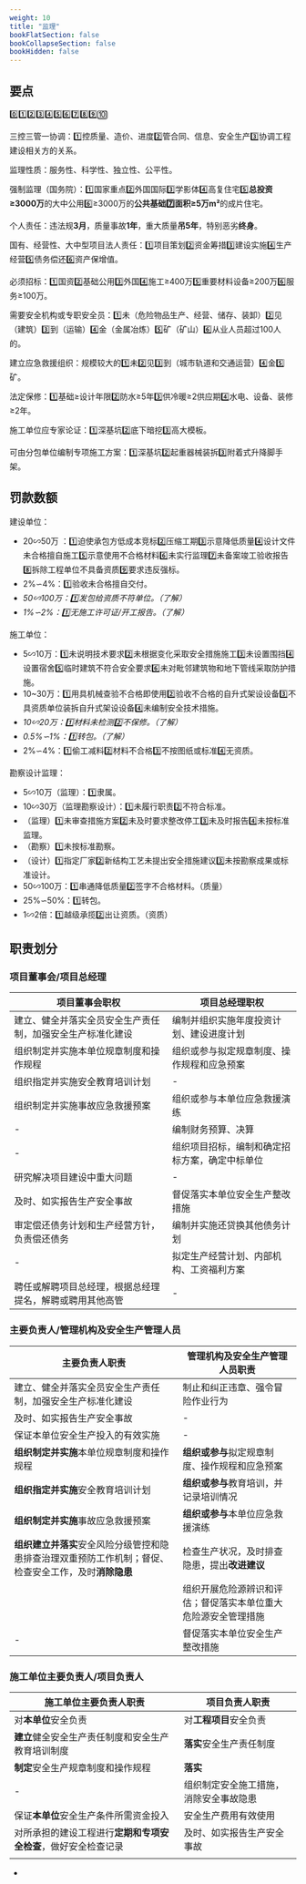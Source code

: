 ```yaml
---
weight: 10
title: "监理"
bookFlatSection: false
bookCollapseSection: false
bookHidden: false
---
```


## 要点

0️⃣1️⃣2️⃣3️⃣4️⃣5️⃣6️⃣7️⃣8️⃣9️⃣🔟

三控三管一协调：1️⃣控质量、造价、进度2️⃣管合同、信息、安全生产3️⃣协调工程建设相关方的关系。

监理性质：服务性、科学性、独立性、公平性。

强制监理（国务院）：1️⃣国家重点2️⃣外国国际3️⃣学影体4️⃣高复住宅5️⃣**总投资≥3000万**的大中公用6️⃣≥3000万的**公共基础7️⃣面积≥5万m²**的成片住宅。

个人责任：违法规**3月**，质量事故**1年**，重大质量**吊5年**，特别恶劣**终身**。

国有、经营性、大中型项目法人责任：1️⃣项目策划2️⃣资金筹措3️⃣建设实施4️⃣生产经营5️⃣债务偿还6️⃣资产保增值。

必须招标：1️⃣国资2️⃣基础公用3️⃣外国4️⃣施工≥400万5️⃣重要材料设备≥200万6️⃣服务≥100万。

需要安全机构或专职安全员：1️⃣未（危险物品生产、经营、储存、装卸）2️⃣见（建筑）3️⃣到（运输）4️⃣金（金属冶炼）5️⃣矿（矿山）6️⃣从业人员超过100人的。

建立应急救援组织：规模较大的1️⃣未2️⃣见3️⃣到（城市轨道和交通运营）4️⃣金5️⃣矿。

法定保修：1️⃣基础≥设计年限2️⃣防水≥5年3️⃣供冷暖≥2供应期4️⃣水电、设备、装修≥2年。

施工单位应专家论证：1️⃣深基坑2️⃣底下暗挖3️⃣高大模板。

可由分包单位编制专项施工方案：1️⃣深基坑2️⃣起重器械装拆3️⃣附着式升降脚手架。

## 罚款数额

建设单位：

- 20∽50万 ：1️⃣迫使承包方低成本竞标2️⃣压缩工期3️⃣示意降低质量4️⃣设计文件未合格擅自施工5️⃣示意使用不合格材料6️⃣未实行监理7️⃣未备案竣工验收报告8️⃣拆除工程单位不具备资质9️⃣要求违反强标。
- 2%∽4%：1️⃣验收未合格擅自交付。
- *50∽100万：1️⃣发包给资质不符单位。（了解）*
- *1%∽2%：1️⃣无施工许可证/开工报告。（了解）*

施工单位：

- 5∽10万：1️⃣未说明技术要求2️⃣未根据变化采取安全措施施工3️⃣未设置围挡4️⃣设置宿舍5️⃣临时建筑不符合安全要求6️⃣未对毗邻建筑物和地下管线采取防护措施。
- 10~30万：1️⃣用具机械查验不合格即使用2️⃣验收不合格的自升式架设设备3️⃣不具资质单位装拆自升式架设设备4️⃣未编制安全技术措施。
- *10∽20万：1️⃣材料未检测2️⃣不保修。（了解）*
- *0.5%∽1%：1️⃣转包。（了解）*
- 2%∽4%：1️⃣偷工减料2️⃣材料不合格3️⃣不按图纸或标准4️⃣无资质。

勘察设计监理：

- 5∽10万（监理）：1️⃣隶属。
- 10∽30万（监理勘察设计）：1️⃣未履行职责2️⃣不符合标准。
- （监理）1️⃣未审查措施方案2️⃣未及时要求整改停工3️⃣未及时报告4️⃣未按标准监理。
- （勘察）1️⃣未按标准勘察。
- （设计）1️⃣指定厂家2️⃣新结构工艺未提出安全措施建议3️⃣未按勘察成果或标准设计。
- 50∽100万：1️⃣串通降低质量2️⃣签字不合格材料。（质量）
- 25%∽50%：1️⃣转包。
- 1∽2倍：1️⃣越级承揽2️⃣出让资质。（资质）

## 职责划分

### 项目董事会/项目总经理

| 项目董事会职权                                             | 项目总经理职权                                 |
| ---------------------------------------------------------- | ---------------------------------------------- |
| 建立、健全并落实全员安全生产责任制，加强安全生产标准化建设 | 编制并组织实施年度投资计划、建设进度计划       |
| 组织制定并实施本单位规章制度和操作规程                     | 组织或参与拟定规章制度、操作规程和应急预案     |
| 组织指定并实施安全教育培训计划                             | -                                              |
| 组织制定并实施事故应急救援预案                             | 组织或参与本单位应急救援演练                   |
| -                                                          | 编制财务预算、决算                             |
| -                                                          | 组织项目招标，编制和确定招标方案，确定中标单位 |
| 研究解决项目建设中重大问题                                 | -                                              |
| 及时、如实报告生产安全事故                                 | 督促落实本单位安全生产整改措施                 |
| 审定偿还债务计划和生产经营方针，负责偿还债务               | 编制并实施还贷换其他债务计划                   |
| -                                                          | 拟定生产经营计划、内部机构、工资福利方案       |
| 聘任或解聘项目总经理，根据总经理提名，解聘或聘用其他高管   | -                                              |

### 主要负责人/管理机构及安全生产管理人员

| 主要负责人职责                                               | 管理机构及安全生产管理人员职责                               |
| ------------------------------------------------------------ | ------------------------------------------------------------ |
| 建立、健全并落实全员安全生产责任制，加强安全生产标准化建设   | 制止和纠正违章、强令冒险作业行为                             |
| 及时、如实报告生产安全事故                                   | -                                                            |
| 保证本单位安全生产投入的有效实施                             | -                                                            |
| **组织制定并实施**本单位规章制度和操作规程                   | **组织或参与**拟定规章制度、操作规程和应急预案               |
| **组织指定并实施**安全教育培训计划                           | **组织或参与**教育培训，并记录培训情况                       |
| **组织制定并实施**事故应急救援预案                           | **组织或参与**本单位应急救援演练                             |
| **组织建立并落实**安全风险分级管控和隐患排查治理双重预防工作机制；督促、检查安全工作，及时**消除隐患** | 检查生产状况，及时排查隐患，提出**改进建议**                 |
|                                                              | 组织开展危险源辨识和评估；督促落实本单位重大危险源安全管理措施 |
| -                                                            | 督促落实本单位安全生产整改措施                               |

### 施工单位主要负责人/项目负责人

| 施工单位主要负责人职责                                       | 项目负责人职责                         |
| ------------------------------------------------------------ | -------------------------------------- |
| 对**本单位**安全负责                                         | 对**工程项目**安全负责                 |
| **建立**健全安全生产责任制度和安全生产教育培训制度           | **落实**安全生产责任制度               |
| **制定**安全生产规章制度和操作规程                           | **落实**                               |
| -                                                            | 组织制定安全施工措施，消除安全事故隐患 |
| 保证**本单位**安全生产条件所需资金投入                       | 安全生产费用有效使用                   |
| 对所承担的建设工程进行**定期和专项安全检查**，做好安全检查记录 | 及时、如实报告生产安全事故             |
|                                                              |                                        |



- 